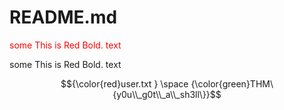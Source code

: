 # README.md

<span style="color:red">some This is Red Bold. text</span>

<span color="red">some This is Red Bold. text</span>

$${\color{red}user.txt
} \space {\color{green}THM\{y0u\\_g0t\\_a\\_sh3ll\}}$$
